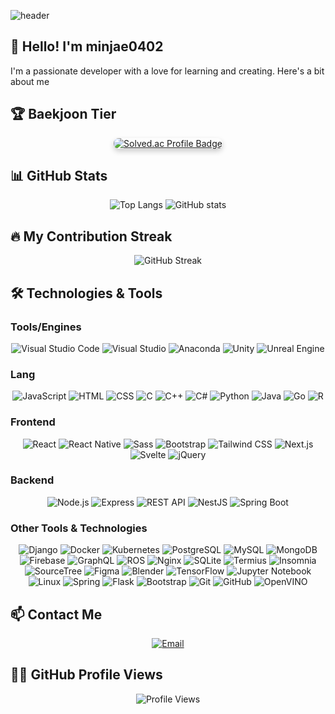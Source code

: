 ![header](https://capsule-render.vercel.app/api?type=venom&height=300&color=gradient&text=minjae0402&section=header&fontAlign=50&animation=fadeIn)

## 👋 Hello! I'm minjae0402

I'm a passionate developer with a love for learning and creating. Here's a bit about me

## 🏆 Baekjoon Tier
<div align="center">
  <a href="https://solved.ac/calibes_kangminjae/" target="_blank">
    <img src="http://mazassumnida.wtf/api/v2/generate_badge?boj=calibes_kangminjae" alt="Solved.ac Profile Badge" style="border-radius: 8px; box-shadow: 0 4px 8px rgba(0, 0, 0, 0.2); transition: transform 0.3s;">
  </a>
</div>


## 📊 GitHub Stats

<div align="center">
  <img src="https://github-readme-stats.vercel.app/api/top-langs/?username=minjae0402&layout=compact&theme=radical" alt="Top Langs" />
  <img src="https://github-readme-stats.vercel.app/api?username=minjae0402&show_icons=true&theme=radical" alt="GitHub stats" />
</div>

## 🔥 My Contribution Streak

<div align="center">
  <img src="https://github-readme-streak-stats.herokuapp.com/?user=minjae0402&theme=radical" alt="GitHub Streak" />
</div>

## 🛠️ Technologies & Tools

### Tools/Engines
<div align="center">
  <img src="https://img.shields.io/badge/Visual%20Studio%20Code-007ACC?style=for-the-badge&logo=visual-studio-code&logoColor=white" alt="Visual Studio Code" />
  <img src="https://img.shields.io/badge/Visual%20Studio-5C2D91?style=for-the-badge&logo=visual-studio&logoColor=white" alt="Visual Studio" />
  <img src="https://img.shields.io/badge/Anaconda-44A833?style=for-the-badge&logo=anaconda&logoColor=white" alt="Anaconda" />
  <img src="https://img.shields.io/badge/Unity-FFFFFF?style=for-the-badge&logo=unity&logoColor=black" alt="Unity" />
  <img src="https://img.shields.io/badge/Unreal%20Engine-333333?style=for-the-badge&logo=unrealengine&logoColor=white" alt="Unreal Engine" />
</div>

### Lang
<div align="center">
  <img src="https://img.shields.io/badge/-JavaScript-F7DF1E?style=for-the-badge&logo=javascript&logoColor=black" alt="JavaScript" />
  <img src="https://img.shields.io/badge/-HTML-E34F26?style=for-the-badge&logo=html5&logoColor=white" alt="HTML" />
  <img src="https://img.shields.io/badge/-CSS-1572B6?style=for-the-badge&logo=css3&logoColor=white" alt="CSS" />
  <img src="https://img.shields.io/badge/C-00599C?style=for-the-badge&logo=c&logoColor=white" alt="C" />
  <img src="https://img.shields.io/badge/C%2B%2B-00599C?style=for-the-badge&logo=c%2B%2B&logoColor=white" alt="C++" />
  <img src="https://img.shields.io/badge/C%23-239120?style=for-the-badge&logo=csharp&logoColor=white" alt="C#" />
  <img src="https://img.shields.io/badge/-Python-3776AB?style=for-the-badge&logo=python&logoColor=white" alt="Python" />
  <img src="https://img.shields.io/badge/-Java-007396?style=for-the-badge&logo=java&logoColor=white" alt="Java" />
  <img src="https://img.shields.io/badge/-Go-00ADD8?style=for-the-badge&logo=go&logoColor=white" alt="Go" />
  <img src="https://img.shields.io/badge/R-276DC3?style=for-the-badge&logo=r&logoColor=white" alt="R" />
</div>

### Frontend
<div align="center">
  <img src="https://img.shields.io/badge/-React-61DAFB?style=for-the-badge&logo=react&logoColor=black" alt="React" />
  <img src="https://img.shields.io/badge/-React%20Native-61DAFB?style=for-the-badge&logo=react&logoColor=black" alt="React Native" />
  <img src="https://img.shields.io/badge/-Sass-CC6699?style=for-the-badge&logo=sass&logoColor=white" alt="Sass" />
  <img src="https://img.shields.io/badge/-Bootstrap-563D7C?style=for-the-badge&logo=bootstrap&logoColor=white" alt="Bootstrap" />
  <img src="https://img.shields.io/badge/-Tailwind%20CSS-06B6D4?style=for-the-badge&logo=tailwind-css&logoColor=white" alt="Tailwind CSS" />
  <img src="https://img.shields.io/badge/Next.js-000000?style=for-the-badge&logo=next.js&logoColor=white" alt="Next.js" />
  <img src="https://img.shields.io/badge/Svelte-FF3E00?style=for-the-badge&logo=svelte&logoColor=white" alt="Svelte" />
  <img src="https://img.shields.io/badge/jQuery-0769AD?style=for-the-badge&logo=jquery&logoColor=white" alt="jQuery" />

</div>

### Backend
<div align="center">
  <img src="https://img.shields.io/badge/-Node.js-339933?style=for-the-badge&logo=node.js&logoColor=white" alt="Node.js" />
  <img src="https://img.shields.io/badge/-Express-000000?style=for-the-badge&logo=express&logoColor=white" alt="Express" />
  <img src="https://img.shields.io/badge/REST%20API-4D4D4D?style=for-the-badge&logo=api&logoColor=white" alt="REST API" />
  <img src="https://img.shields.io/badge/NestJS-E0234E?style=for-the-badge&logo=nestjs&logoColor=white" alt="NestJS" />
  <img src="https://img.shields.io/badge/Spring%20Boot-6DB33F?style=for-the-badge&logo=springboot&logoColor=white" alt="Spring Boot" />

</div>

### Other Tools & Technologies
<div align="center">
  <img src="https://img.shields.io/badge/-Django-092E20?style=for-the-badge&logo=django&logoColor=white" alt="Django" />
  <img src="https://img.shields.io/badge/-Docker-2496ED?style=for-the-badge&logo=docker&logoColor=white" alt="Docker" />
  <img src="https://img.shields.io/badge/-Kubernetes-326CE5?style=for-the-badge&logo=kubernetes&logoColor=white" alt="Kubernetes" />
  <img src="https://img.shields.io/badge/-PostgreSQL-4169E1?style=for-the-badge&logo=postgresql&logoColor=white" alt="PostgreSQL" />
  <img src="https://img.shields.io/badge/-MySQL-4479A1?style=for-the-badge&logo=mysql&logoColor=white" alt="MySQL" />
  <img src="https://img.shields.io/badge/-MongoDB-47A248?style=for-the-badge&logo=mongodb&logoColor=white" alt="MongoDB" />
  <img src="https://img.shields.io/badge/-Firebase-FFCA28?style=for-the-badge&logo=firebase&logoColor=black" alt="Firebase" />
  <img src="https://img.shields.io/badge/-GraphQL-E10098?style=for-the-badge&logo=graphql&logoColor=white" alt="GraphQL" />
  <img src="https://img.shields.io/badge/ROS-223344?style=for-the-badge&logo=ros&logoColor=white" alt="ROS" />
  <img src="https://img.shields.io/badge/Nginx-009639?style=for-the-badge&logo=nginx&logoColor=white" alt="Nginx" />
  <img src="https://img.shields.io/badge/SQLite-003B57?style=for-the-badge&logo=sqlite&logoColor=white" alt="SQLite" />
  <img src="https://img.shields.io/badge/Termius-00A86B?style=for-the-badge&logo=termius&logoColor=white" alt="Termius" />
  <img src="https://img.shields.io/badge/Insomnia-5849BE?style=for-the-badge&logo=insomnia&logoColor=white" alt="Insomnia" />
  <img src="https://img.shields.io/badge/SourceTree-0052CC?style=for-the-badge&logo=sourcetree&logoColor=white" alt="SourceTree" />
  <img src="https://img.shields.io/badge/Figma-F24E1E?style=for-the-badge&logo=figma&logoColor=white" alt="Figma" />
  <img src="https://img.shields.io/badge/Blender-F5792A?style=for-the-badge&logo=blender&logoColor=white" alt="Blender" />
  <img src="https://img.shields.io/badge/TensorFlow-FF6F20?style=for-the-badge&logo=tensorflow&logoColor=white" alt="TensorFlow" />
  <img src="https://img.shields.io/badge/Jupyter-FA0D0D?style=for-the-badge&logo=jupyter&logoColor=white" alt="Jupyter Notebook" />
  <img src="https://img.shields.io/badge/Linux-FCC624?style=for-the-badge&logo=linux&logoColor=black" alt="Linux" />
  <img src="https://img.shields.io/badge/Spring-6DB33F?style=for-the-badge&logo=spring&logoColor=white" alt="Spring" />
  <img src="https://img.shields.io/badge/Flask-000000?style=for-the-badge&logo=flask&logoColor=white" alt="Flask" />
  <img src="https://img.shields.io/badge/Bootstrap-7952B3?style=for-the-badge&logo=bootstrap&logoColor=white" alt="Bootstrap" />
  <img src="https://img.shields.io/badge/Git-F05032?style=for-the-badge&logo=git&logoColor=white" alt="Git" />
  <img src="https://img.shields.io/badge/GitHub-181717?style=for-the-badge&logo=github&logoColor=white" alt="GitHub" />
  <img src="https://img.shields.io/badge/OpenVINO-003DA5?style=for-the-badge&logo=Intel&logoColor=white" alt="OpenVINO" />
</div>

## 📫 Contact Me

<div align="center">
  <a href="kangjack0402@gmail.com"><img src="https://img.shields.io/badge/Email-D14836?style=for-the-badge&logo=gmail&logoColor=white" alt="Email" /></a>
</div>

## 🧑‍💻 GitHub Profile Views

<div align="center">
  <img src="https://komarev.com/ghpvc/?username=minjae0402&color=blueviolet" alt="Profile Views" />
</div>
